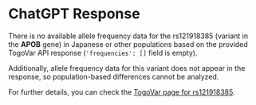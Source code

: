 # ChatGPT Response

There is no available allele frequency data for the rs121918385 (variant in the **APOB** gene) in Japanese or other populations based on the provided TogoVar API response (`'frequencies': []` field is empty). 

Additionally, allele frequency data for this variant does not appear in the response, so population-based differences cannot be analyzed.

For further details, you can check the [TogoVar page for rs121918385](https://togovar.biosciencedbc.jp/variant/rs121918385).